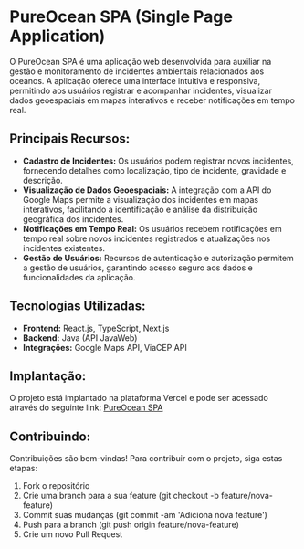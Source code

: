 # PureOcean SPA (Single Page Application)

O PureOcean SPA é uma aplicação web desenvolvida para auxiliar na gestão e monitoramento de incidentes ambientais relacionados aos oceanos. A aplicação oferece uma interface intuitiva e responsiva, permitindo aos usuários registrar e acompanhar incidentes, visualizar dados geoespaciais em mapas interativos e receber notificações em tempo real.

## Principais Recursos:

- **Cadastro de Incidentes:** Os usuários podem registrar novos incidentes, fornecendo detalhes como localização, tipo de incidente, gravidade e descrição.
- **Visualização de Dados Geoespaciais:** A integração com a API do Google Maps permite a visualização dos incidentes em mapas interativos, facilitando a identificação e análise da distribuição geográfica dos incidentes.
- **Notificações em Tempo Real:** Os usuários recebem notificações em tempo real sobre novos incidentes registrados e atualizações nos incidentes existentes.
- **Gestão de Usuários:** Recursos de autenticação e autorização permitem a gestão de usuários, garantindo acesso seguro aos dados e funcionalidades da aplicação.

## Tecnologias Utilizadas:

- **Frontend:** React.js, TypeScript, Next.js
- **Backend:** Java (API JavaWeb)
- **Integrações:** Google Maps API, ViaCEP API

## Implantação:

O projeto está implantado na plataforma Vercel e pode ser acessado através do seguinte link: [PureOcean SPA](#)

## Contribuindo:

Contribuições são bem-vindas! Para contribuir com o projeto, siga estas etapas:

1. Fork o repositório
2. Crie uma branch para a sua feature (git checkout -b feature/nova-feature)
3. Commit suas mudanças (git commit -am 'Adiciona nova feature')
4. Push para a branch (git push origin feature/nova-feature)
5. Crie um novo Pull Request

